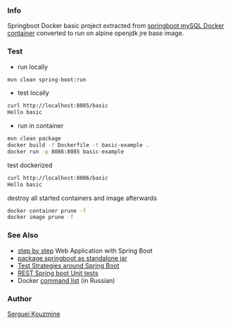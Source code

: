 ### Info

Springboot Docker basic project extracted from [springboot mySQL Docker container](https://github.com/TechPrimers/docker-mysql-spring-boot-example) converted to run on alpine openjdk jre base image.
### Test

* run locally
```sh
mvn clean spring-boot:run
```
* test locally
```sh
curl http://localhost:8085/basic
Hello basic
```
* run in container
```sh
mvn clean package
docker build -f Dockerfile -t basic-example . 
docker run -p 8086:8085 basic-example
```
test dockerized
```sh
curl http://localhost:8086/basic
Hello basic
```
destroy all started containers and image afterwards
```sh
docker container prune -f
docker image prune -f
```

### See Also
  * [step by step](https://github.com/in28minutes/SpringBootWebApplicationStepByStep) Web Application with Spring Boot
  * [package springboot as standalone jar](https://www.baeldung.com/spring-boot-run-maven-vs-executable-jar)
  * [Test Strategies around Spring Boot](https://github.com/mechero/spring-boot-testing-strategies)
  * [REST Spring boot Unit tests](https://github.com/bytestree/spring-restful-service-unit-test)
  * Docker [command list](https://habr.com/ru/company/flant/blog/336654/) (in Russian)

### Author
[Serguei Kouzmine](kouzmine_serguei@yahoo.com)
